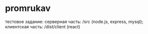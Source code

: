 # promrukav
тестовое задание:
серверная часть: /src (node.js, express, mysql);
клиентская часть: /dist/client (react)
